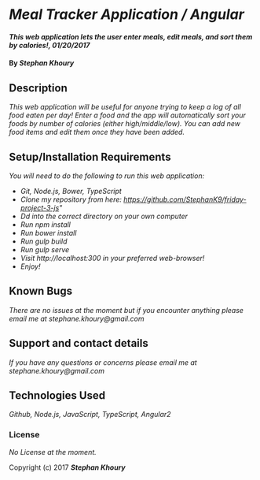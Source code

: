 # _Meal Tracker Application / Angular_

#### _This web application lets the user enter meals, edit meals, and sort them by calories!, 01/20/2017_

#### By _**Stephan Khoury**_

## Description

_This web application will be useful for anyone trying to keep a log of all food eaten per day! Enter a food and the app will automatically sort your foods by number of calories (either high/middle/low). You can add new food items and edit them once they have been added._

## Setup/Installation Requirements
_You will need to do the following to run this web application:_
* _Git, Node.js, Bower, TypeScript_
* _Clone my repository from here: https://github.com/StephanK9/friday-project-3-js"_
* _Dd into the correct directory on your own computer_
* _Run npm install_
* _Run bower install_
* _Run gulp build_
* _Run gulp serve_
* _Visit http://localhost:300 in your preferred web-browser!_
* _Enjoy!_

## Known Bugs

_There are no issues at the moment but if you encounter anything please email me at stephane.khoury@gmail.com_

## Support and contact details

_If you have any questions or concerns please email me at stephane.khoury@gmail.com_

## Technologies Used

_Github, Node.js, JavaScript, TypeScript, Angular2_

### License

*No License at the moment.*

Copyright (c) 2017 **_Stephan Khoury_**
